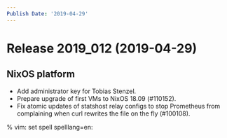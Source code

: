 ```yaml
---
Publish Date: '2019-04-29'
---
```


# Release 2019_012 (2019-04-29)

## NixOS platform

- Add administrator key for Tobias Stenzel.
- Prepare upgrade of first VMs to NixOS 18.09 (#110152).
- Fix atomic updates of statshost relay configs to stop Prometheus from
  complaining when curl rewrites the file on the fly (#100108).

% vim: set spell spelllang=en:

